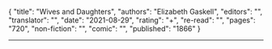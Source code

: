 {
"title": "Wives and Daughters",
"authors": "Elizabeth Gaskell",
"editors": "",
"translator": "",
"date": "2021-08-29",
"rating": "+",
"re-read": "",
"pages": "720",
"non-fiction": "",
"comic": "",
"published": "1866"
}

---
